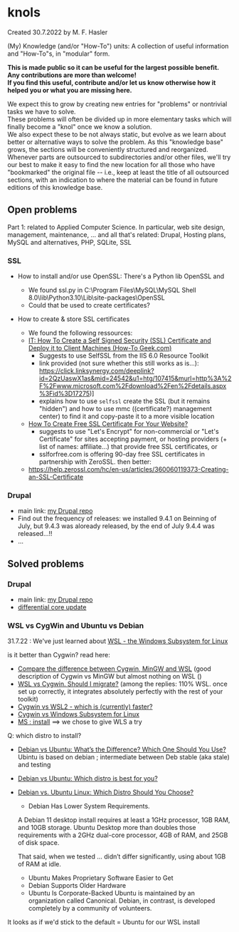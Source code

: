 # knols
Created 30.7.2022 by M. F. Hasler

(My) Knowledge (and/or "How-To") units: A collection of useful information and "How-To"s, in "modular" form.

**This is made public so it can be useful for the largest possible benefit. <br/>
Any contributions are more than welcome! <br/>
If you find this useful, contribute and/or let us know otherwise how it helped you or what you are missing here.**

We expect this to grow by creating new entries for "problems" or nontrivial tasks we have to solve. <br/>
These problems will often be divided up in more elementary tasks which will finally become a "knol" once we know a solution. <br/>
We also expect these to be not always static, but evolve as we learn about better or alternative ways to solve the problem.
As this "knowledge base" grows, the sections will be conveniently structured and reorganized.
Whenever parts are outsourced to subdirectories and/or other files, we'll try our best to make it easy to find the new location for all those who have "bookmarked" the original file -- i.e., keep at least the title of all outsourced sections, with an indication to where the material can be found in future editions of this knowledge base.

## Open problems
Part 1: related to Applied Computer Science. In particular, web site design, management, maintenance, ... and all that's related: Drupal, Hosting plans, MySQL and alternatives, PHP, SQLite, SSL

### SSL
* How to install and/or use OpenSSL: There's a Python lib OpenSSL and 
  
  - We found ssl.py in C:\Program Files\MySQL\MySQL Shell 8.0\lib\Python3.10\Lib\site-packages\OpenSSL
  - Could that be used to create certificates?
  
* How to create & store SSL certificates
  - We found the following ressources:
  - [IT: How To Create a Self Signed Security (SSL) Certificate and Deploy it to Client Machines (How-To Geek.com)](https://www.howtogeek.com/107415/it-how-to-create-a-self-signed-security-ssl-certificate-and-deploy-it-to-client-machines/)
    - Suggests to use SelfSSL from the IIS 6.0 Resource Toolkit
    - link provided (not sure whether this still works as is...): https://click.linksynergy.com/deeplink?id=2QzUaswX1as&mid=24542&u1=htg/107415&murl=http%3A%2F%2Fwww.microsoft.com%2Fdownload%2Fen%2Fdetails.aspx%3Fid%3D17275)] 
    - explains how to use `selfssl` create the SSL (but it remains "hidden")
      and how to use mmc ((certificate?) management center) to find it and copy-paste it to a more visible location
  - [How To Create Free SSL Certificate For Your Website?](https://technicalwall.com/blogging/free-ssl-certificate/)
    - suggests to use "Let's Encrypt" for non-commercial or "Let's Certificate" for sites accepting payment, or hosting providers (+ list of names: affiliate...) that provide free SSL certificates, or
    - sslforfree.com is offering 90-day free SSL certificates in partnership with ZeroSSL.
    then better:
  - https://help.zerossl.com/hc/en-us/articles/360060119373-Creating-an-SSL-Certificate
  
### Drupal
* main link: [my Drupal repo](/../../../drupal)
* Find out the frequency of releases: we installed 9.4.1 on Beinning of July, but 9.4.3 was aloready released, by the end of July 9.4.4 was released...!! 
* ...
## Solved problems
### Drupal
* main link: [my Drupal repo](/../../../drupal)
* [differential core update](/../../../drupal/tree/main/core_update)

### WSL vs CygWin and Ubuntu vs Debian
31.7.22 : We've just learned about [WSL - the Windows Subsystem for Linux](https://docs.microsoft.com/windows/wsl/about)

is it better than Cygwin? read here:
- [Compare the difference between Cygwin, MinGW and WSL](https://ericzhng.github.io/eric-blogs/2019/07/25/comparison-cygwin-mingw-wsl/)
(good description of Cygwin vs MinGW but almost nothing on WSL ()
- [WSL vs Cygwin. Should I migrate?](https://www.reddit.com/r/windows/comments/a8innb/wsl_vs_cygwin_should_i_migrate/)
(among the replies: 110% WSL. once set up correctly, it integrates absolutely perfectly with the rest of your toolkit) 
- [Cygwin vs WSL2 - which is (currently) faster?](https://www.reddit.com/r/sysadmin/comments/fckypi/cygwin_vs_wsl2_which_is_currently_faster/)
- [Cygwin vs Windows Subsystem for Linux](https://www.slant.co/versus/11867/24657/~cygwin_vs_windows-subsystem-for-linux)
- [MS : install](https://docs.microsoft.com/en-us/windows/wsl/install)
==> we chose to give WLS a try

Q: which distro to install?
  - [Debian vs Ubuntu: What’s the Difference? Which One Should You Use?](https://itsfoss.com/debian-vs-ubuntu/)
  Ubintu is based on debian ; intermediate between Deb stable (aka stale) and testing
  - [Debian vs Ubuntu: Which distro is best for you?](https://www.techrepublic.com/article/debian-vs-ubuntu/)
  - [Debian vs. Ubuntu Linux: Which Distro Should You Choose?](https://www.howtogeek.com/749045/debian-vs-ubuntu/)
    * Debian Has Lower System Requirements.
  
    A Debian 11 desktop install requires at least a 1GHz processor, 1GB RAM, and 10GB storage. Ubuntu Desktop more than doubles those requirements with a 2GHz dual-core processor, 4GB of RAM, and 25GB of disk space.
   
    That said, when we tested ... didn’t differ significantly, using about 1GB of RAM at idle. 

    * Ubuntu Makes Proprietary Software Easier to Get
    * Debian Supports Older Hardware
    * Ubuntu Is Corporate-Backed
    Ubuntu is maintained by an organization called Canonical. Debian, in contrast, is developed completely by a community of volunteers. 

  It looks as if we'd stick to the default = Ubuntu for our WSL install
  
